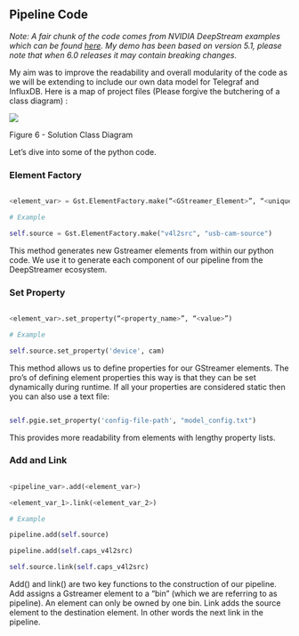 ﻿## Pipeline Code

*Note: A fair chunk of the code comes from NVIDIA DeepStream examples which can be found [here](https://github.com/NVIDIA-AI-IOT/deepstream_python_apps/tree/v1.0.3). My demo has been based on version 5.1, please note that when 6.0 releases it may contain breaking changes.*

  

My aim was to improve the readability and overall modularity of the code as we will be extending to include our own data model for Telegraf and InfluxDB. Here is a map of project files (Please forgive the butchering of a class diagram) :

  
![](cd)

  

Figure 6 - Solution Class Diagram

Let’s dive into some of the python code.

### Element Factory

``` PYTHON

<element_var> = Gst.ElementFactory.make(“<GStreamer_Element>”, “<unique_name>”)

# Example

self.source = Gst.ElementFactory.make("v4l2src", "usb-cam-source")

```

This method generates new Gstreamer elements from within our python code. We use it to generate each component of our pipeline from the DeepStreamer ecosystem.

  

### Set Property

```PYTHON

<element_var>.set_property(“<property_name>”, “<value>”)

# Example

self.source.set_property('device', cam)

```

This method allows us to define properties for our GStreamer elements. The pro’s of defining element properties this way is that they can be set dynamically during runtime. If all your properties are considered static then you can also use a text file:

  

```PYTHON

self.pgie.set_property('config-file-path', "model_config.txt")

```

This provides more readability from elements with lengthy property lists.

  

### Add and Link

```PYTHON

<pipeline_var>.add(<element_var>)

<element_var_1>.link(<element_var_2>)

# Example

pipeline.add(self.source)

pipeline.add(self.caps_v4l2src)

self.source.link(self.caps_v4l2src)

```

Add() and link() are two key functions to the construction of our pipeline. Add assigns a Gstreamer element to a “bin” (which we are referring to as pipeline). An element can only be owned by one bin. Link adds the source element to the destination element. In other words the next link in the pipeline.
